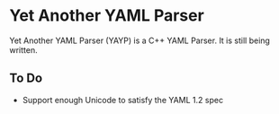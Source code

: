 Yet Another YAML Parser
=======================

Yet Another YAML Parser (YAYP) is a C++ YAML Parser. It is still being written.

To Do
-----
* Support enough Unicode to satisfy the YAML 1.2 spec